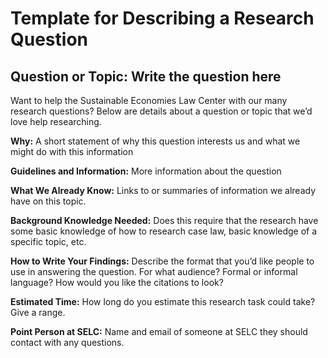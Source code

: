 # Template for Describing a Research Question
## Question or Topic: Write the question here

Want to help the Sustainable Economies Law Center with our many research questions? Below are details about a question or topic that we’d love help researching.

**Why:** A short statement of why this question interests us and what we might do with this information

**Guidelines and Information:** More information about the question 

**What We Already Know:** Links to or summaries of information we already have on this topic. 

**Background Knowledge Needed:** Does this require that the research have some basic knowledge of how to research case law, basic knowledge of a specific topic, etc. 

**How to Write Your Findings:** Describe the format that you’d like people to use in answering the question. For what audience? Formal or informal language? How would you like the citations to look? 

**Estimated Time:** How long do you estimate this research task could take?  Give a range. 

**Point Person at SELC:** Name and email of someone at SELC they should contact with any questions.
